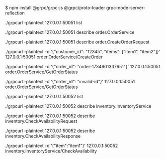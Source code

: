 $ npm install @grpc/grpc-js @grpc/proto-loader grpc-node-server-reflection

<!-- Order gRPC-->
./grpcurl -plaintext 127.0.0.1:50051 list

./grpcurl -plaintext 127.0.0.1:50051 describe order.OrderService

./grpcurl -plaintext 127.0.0.1:50051 describe order.CreateOrderRequest

./grpcurl -plaintext -d '{"customer_id": "12345", "items": ["item1", "item2"]}' 127.0.0.1:50051 order.OrderService/CreateOrder

./grpcurl -plaintext -d '{"order_id": "order-1734601337651"}' 127.0.0.1:50051 order.OrderService/GetOrderStatus

./grpcurl -plaintext -d '{"order_id": "invalid-id"}' 127.0.0.1:50051 order.OrderService/GetOrderStatus

<!-- Inventory gRPC -->
./grpcurl -plaintext 127.0.0.1:50052 list

./grpcurl -plaintext 127.0.0.1:50052 describe inventory.InventoryService

./grpcurl -plaintext 127.0.0.1:50052 describe inventory.CheckAvailabilityRequest

./grpcurl -plaintext 127.0.0.1:50052 describe inventory.CheckAvailabilityResponse

./grpcurl -plaintext -d '{"item":"item1"}' 127.0.0.1:50052 inventory.InventoryService/CheckAvailability
